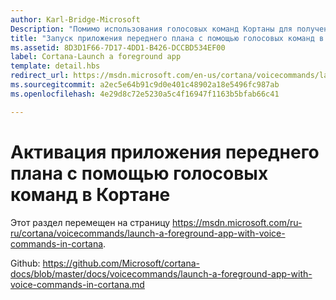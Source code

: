 ```yaml
---
author: Karl-Bridge-Microsoft
Description: "Помимо использования голосовых команд Кортаны для получения доступа к системным компонентам, можно также использовать голосовые команды Кортаны для запуска приложения переднего плана и указания действия или команды, которые следует выполнить в приложении."
title: "Запуск приложения переднего плана с помощью голосовых команд в Кортане"
ms.assetid: 8D3D1F66-7D17-4DD1-B426-DCCBD534EF00
label: Cortana-Launch a foreground app
template: detail.hbs
redirect_url: https://msdn.microsoft.com/en-us/cortana/voicecommands/launch-a-foreground-app-with-voice-commands-in-cortana
ms.sourcegitcommit: a2ec5e64b91c9d0e401c48902a18e5496fc987ab
ms.openlocfilehash: 4e29d8c72e5230a5c4f16947f1163b5bfab66c41

---
```


# Активация приложения переднего плана с помощью голосовых команд в Кортане

Этот раздел перемещен на страницу https://msdn.microsoft.com/ru-ru/cortana/voicecommands/launch-a-foreground-app-with-voice-commands-in-cortana.

Github: https://github.com/Microsoft/cortana-docs/blob/master/docs/voicecommands/launch-a-foreground-app-with-voice-commands-in-cortana.md



<!--HONumber=Jun16_HO4-->


